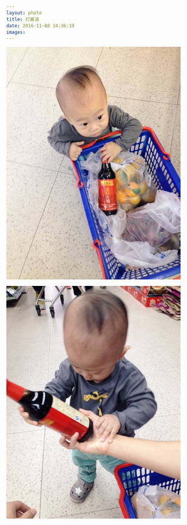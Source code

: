 ```yaml
---
layout: photo
title: 打酱油
date: 2016-11-08 14:36:19
images: 
---
```


![](/photo/20161108/Asset.jpg)

![](/photo/20161108/Asset-1.jpg)